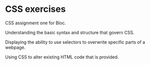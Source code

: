 <b><h1>CSS exercises</b></h1> 

CSS assignment one for Bloc.

Understanding the basic syntax and structure that govern CSS.

Displaying the ability to use selectors to overwrite specific parts of a webpage.

Using CSS to alter existing HTML code that is provided.
